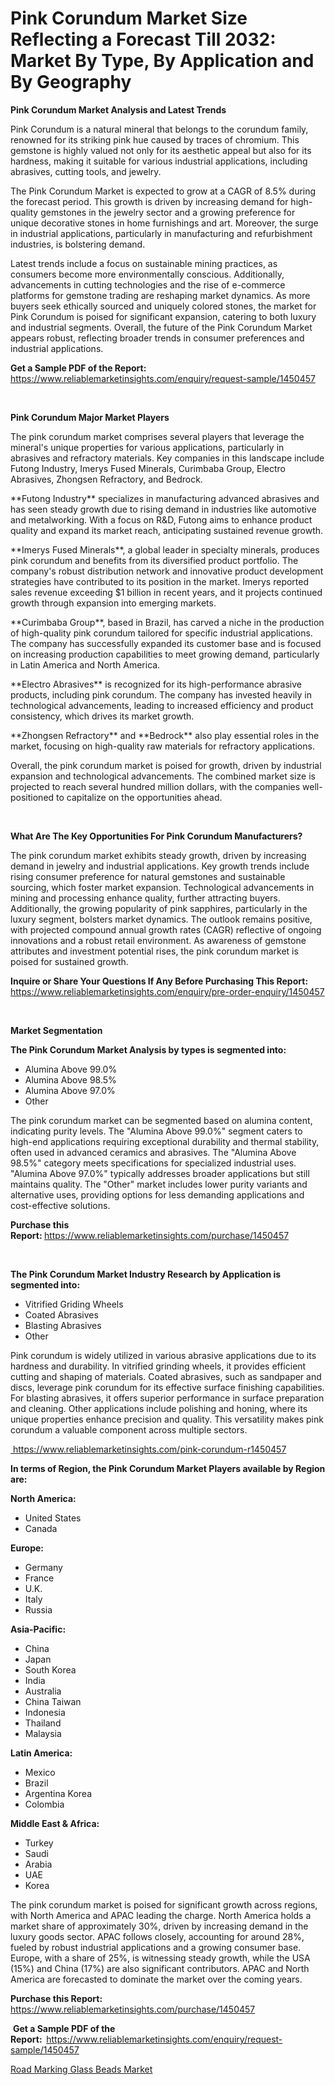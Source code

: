 <p><h1>Pink Corundum Market Size Reflecting a Forecast Till 2032: Market By Type, By Application and By Geography</h1></p><p><strong>Pink Corundum Market Analysis and Latest Trends</strong></p>
<p><p>Pink Corundum is a natural mineral that belongs to the corundum family, renowned for its striking pink hue caused by traces of chromium. This gemstone is highly valued not only for its aesthetic appeal but also for its hardness, making it suitable for various industrial applications, including abrasives, cutting tools, and jewelry.</p><p>The Pink Corundum Market is expected to grow at a CAGR of 8.5% during the forecast period. This growth is driven by increasing demand for high-quality gemstones in the jewelry sector and a growing preference for unique decorative stones in home furnishings and art. Moreover, the surge in industrial applications, particularly in manufacturing and refurbishment industries, is bolstering demand.</p><p>Latest trends include a focus on sustainable mining practices, as consumers become more environmentally conscious. Additionally, advancements in cutting technologies and the rise of e-commerce platforms for gemstone trading are reshaping market dynamics. As more buyers seek ethically sourced and uniquely colored stones, the market for Pink Corundum is poised for significant expansion, catering to both luxury and industrial segments. Overall, the future of the Pink Corundum Market appears robust, reflecting broader trends in consumer preferences and industrial applications.</p></p>
<p><strong>Get a Sample PDF of the Report:&nbsp;</strong> <a href="https://www.reliablemarketinsights.com/enquiry/request-sample/1450457?utm_campaign=2210&utm_medium=2&utm_source=Github&utm_content=ia&utm_term=02042025&utm_id=pink-corundum">https://www.reliablemarketinsights.com/enquiry/request-sample/1450457</a></p>
<p>&nbsp;</p>
<p><strong>Pink Corundum Major Market Players</strong></p>
<p><p>The pink corundum market comprises several players that leverage the mineral's unique properties for various applications, particularly in abrasives and refractory materials. Key companies in this landscape include Futong Industry, Imerys Fused Minerals, Curimbaba Group, Electro Abrasives, Zhongsen Refractory, and Bedrock.</p><p>**Futong Industry** specializes in manufacturing advanced abrasives and has seen steady growth due to rising demand in industries like automotive and metalworking. With a focus on R&D, Futong aims to enhance product quality and expand its market reach, anticipating sustained revenue growth.</p><p>**Imerys Fused Minerals**, a global leader in specialty minerals, produces pink corundum and benefits from its diversified product portfolio. The company's robust distribution network and innovative product development strategies have contributed to its position in the market. Imerys reported sales revenue exceeding $1 billion in recent years, and it projects continued growth through expansion into emerging markets.</p><p>**Curimbaba Group**, based in Brazil, has carved a niche in the production of high-quality pink corundum tailored for specific industrial applications. The company has successfully expanded its customer base and is focused on increasing production capabilities to meet growing demand, particularly in Latin America and North America.</p><p>**Electro Abrasives** is recognized for its high-performance abrasive products, including pink corundum. The company has invested heavily in technological advancements, leading to increased efficiency and product consistency, which drives its market growth.</p><p>**Zhongsen Refractory** and **Bedrock** also play essential roles in the market, focusing on high-quality raw materials for refractory applications.</p><p>Overall, the pink corundum market is poised for growth, driven by industrial expansion and technological advancements. The combined market size is projected to reach several hundred million dollars, with the companies well-positioned to capitalize on the opportunities ahead.</p></p>
<p>&nbsp;</p>
<p><strong>What Are The Key Opportunities For Pink Corundum Manufacturers?</strong></p>
<p><p>The pink corundum market exhibits steady growth, driven by increasing demand in jewelry and industrial applications. Key growth trends include rising consumer preference for natural gemstones and sustainable sourcing, which foster market expansion. Technological advancements in mining and processing enhance quality, further attracting buyers. Additionally, the growing popularity of pink sapphires, particularly in the luxury segment, bolsters market dynamics. The outlook remains positive, with projected compound annual growth rates (CAGR) reflective of ongoing innovations and a robust retail environment. As awareness of gemstone attributes and investment potential rises, the pink corundum market is poised for sustained growth.</p></p>
<p><strong>Inquire or Share Your Questions If Any Before Purchasing This Report:</strong> <a href="https://www.reliablemarketinsights.com/enquiry/pre-order-enquiry/1450457?utm_campaign=2210&utm_medium=2&utm_source=Github&utm_content=ia&utm_term=02042025&utm_id=pink-corundum">https://www.reliablemarketinsights.com/enquiry/pre-order-enquiry/1450457</a></p>
<p>&nbsp;</p>
<p><strong>Market Segmentation</strong></p>
<p><strong>The Pink Corundum Market Analysis by types is segmented into:</strong></p>
<p><ul><li>Alumina Above 99.0%</li><li>Alumina Above 98.5%</li><li>Alumina Above 97.0%</li><li>Other</li></ul></p>
<p><p>The pink corundum market can be segmented based on alumina content, indicating purity levels. The "Alumina Above 99.0%" segment caters to high-end applications requiring exceptional durability and thermal stability, often used in advanced ceramics and abrasives. The "Alumina Above 98.5%" category meets specifications for specialized industrial uses. "Alumina Above 97.0%" typically addresses broader applications but still maintains quality. The "Other" market includes lower purity variants and alternative uses, providing options for less demanding applications and cost-effective solutions.</p></p>
<p><strong>Purchase this Report:&nbsp;</strong><a href="https://www.reliablemarketinsights.com/purchase/1450457?utm_campaign=2210&utm_medium=2&utm_source=Github&utm_content=ia&utm_term=02042025&utm_id=pink-corundum">https://www.reliablemarketinsights.com/purchase/1450457</a></p>
<p>&nbsp;</p>
<p><strong>The Pink Corundum Market Industry Research by Application is segmented into:</strong></p>
<p><ul><li>Vitrified Griding Wheels</li><li>Coated Abrasives</li><li>Blasting Abrasives</li><li>Other</li></ul></p>
<p><p>Pink corundum is widely utilized in various abrasive applications due to its hardness and durability. In vitrified grinding wheels, it provides efficient cutting and shaping of materials. Coated abrasives, such as sandpaper and discs, leverage pink corundum for its effective surface finishing capabilities. For blasting abrasives, it offers superior performance in surface preparation and cleaning. Other applications include polishing and honing, where its unique properties enhance precision and quality. This versatility makes pink corundum a valuable component across multiple sectors.</p></p>
<p><a href="https://www.reliablemarketinsights.com/pink-corundum-r1450457?utm_campaign=2210&utm_medium=2&utm_source=Github&utm_content=ia&utm_term=02042025&utm_id=pink-corundum">&nbsp;https://www.reliablemarketinsights.com/pink-corundum-r1450457</a></p>
<p><strong>In terms of Region, the Pink Corundum Market Players available by Region are:</strong></p>
<p>
    <p> <strong> North America: </strong>
        <ul>
            <li>United States</li>
            <li>Canada</li>
        </ul>
        </p> 
    <p> <strong> Europe: </strong>
        <ul>
            <li>Germany</li>
            <li>France</li>
            <li>U.K.</li>
            <li>Italy</li>
            <li>Russia</li>
        </ul>
        </p> 
    <p> <strong> Asia-Pacific: </strong>
        <ul>
            <li>China</li>
            <li>Japan</li>
            <li>South Korea</li>
            <li>India</li>
            <li>Australia</li>
            <li>China Taiwan</li>
            <li>Indonesia</li>
            <li>Thailand</li>
            <li>Malaysia</li>
        </ul>
        </p> 
    <p> <strong> Latin America: </strong>
        <ul>
            <li>Mexico</li>
            <li>Brazil</li>
            <li>Argentina Korea</li>
            <li>Colombia</li>
        </ul>
        </p> 
    <p> <strong> Middle East & Africa: </strong>
        <ul>
            <li>Turkey</li>
            <li>Saudi</li>
            <li>Arabia</li>
            <li>UAE</li>
            <li>Korea</li>
        </ul>
    </p>
    </p>
<p><p>The pink corundum market is poised for significant growth across regions, with North America and APAC leading the charge. North America holds a market share of approximately 30%, driven by increasing demand in the luxury goods sector. APAC follows closely, accounting for around 28%, fueled by robust industrial applications and a growing consumer base. Europe, with a share of 25%, is witnessing steady growth, while the USA (15%) and China (17%) are also significant contributors. APAC and North America are forecasted to dominate the market over the coming years.</p></p>
<p><strong>Purchase this Report: </strong><a href="https://www.reliablemarketinsights.com/purchase/1450457?utm_campaign=2210&utm_medium=2&utm_source=Github&utm_content=ia&utm_term=02042025&utm_id=pink-corundum">https://www.reliablemarketinsights.com/purchase/1450457</a></p>
<p>&nbsp;<strong>Get a Sample PDF of the Report:&nbsp;&nbsp;</strong><a href="https://www.reliablemarketinsights.com/enquiry/request-sample/1450457?utm_campaign=2210&utm_medium=2&utm_source=Github&utm_content=ia&utm_term=02042025&utm_id=pink-corundum">https://www.reliablemarketinsights.com/enquiry/request-sample/1450457</a></p>
<p><strong></strong></p>
<p><p><a href="https://github.com/NarcisoFerry/Market-Research-Report-List-2/blob/main/road-marking-glass-beads-market.md?utm_campaign=2210&utm_medium=2&utm_source=Github&utm_content=ia&utm_term=02042025&utm_id=pink-corundum">Road Marking Glass Beads Market</a></p></p>